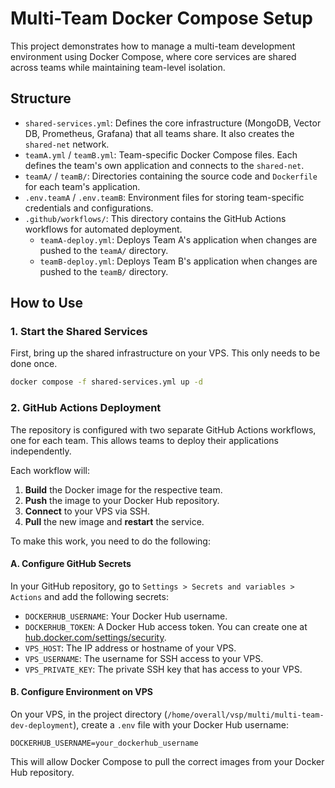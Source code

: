 # Multi-Team Docker Compose Setup

This project demonstrates how to manage a multi-team development environment using Docker Compose, where core services are shared across teams while maintaining team-level isolation.

## Structure

- `shared-services.yml`: Defines the core infrastructure (MongoDB, Vector DB, Prometheus, Grafana) that all teams share. It also creates the `shared-net` network.
- `teamA.yml` / `teamB.yml`: Team-specific Docker Compose files. Each defines the team's own application and connects to the `shared-net`.
- `teamA/` / `teamB/`: Directories containing the source code and `Dockerfile` for each team's application.
- `.env.teamA` / `.env.teamB`: Environment files for storing team-specific credentials and configurations.
- `.github/workflows/`: This directory contains the GitHub Actions workflows for automated deployment.
  - `teamA-deploy.yml`: Deploys Team A's application when changes are pushed to the `teamA/` directory.
  - `teamB-deploy.yml`: Deploys Team B's application when changes are pushed to the `teamB/` directory.

## How to Use

### 1. Start the Shared Services

First, bring up the shared infrastructure on your VPS. This only needs to be done once.

```bash
docker compose -f shared-services.yml up -d
```

### 2. GitHub Actions Deployment

The repository is configured with two separate GitHub Actions workflows, one for each team. This allows teams to deploy their applications independently.


Each workflow will:
1.  **Build** the Docker image for the respective team.
2.  **Push** the image to your Docker Hub repository.
3.  **Connect** to your VPS via SSH.
4.  **Pull** the new image and **restart** the service.

To make this work, you need to do the following:

#### A. Configure GitHub Secrets

In your GitHub repository, go to `Settings > Secrets and variables > Actions` and add the following secrets:

- `DOCKERHUB_USERNAME`: Your Docker Hub username.
- `DOCKERHUB_TOKEN`: A Docker Hub access token. You can create one at [hub.docker.com/settings/security](https://hub.docker.com/settings/security).
- `VPS_HOST`: The IP address or hostname of your VPS.
- `VPS_USERNAME`: The username for SSH access to your VPS.
- `VPS_PRIVATE_KEY`: The private SSH key that has access to your VPS.

#### B. Configure Environment on VPS

On your VPS, in the project directory (`/home/overall/vsp/multi/multi-team-dev-deployment`), create a `.env` file with your Docker Hub username:

```
DOCKERHUB_USERNAME=your_dockerhub_username
```

This will allow Docker Compose to pull the correct images from your Docker Hub repository.